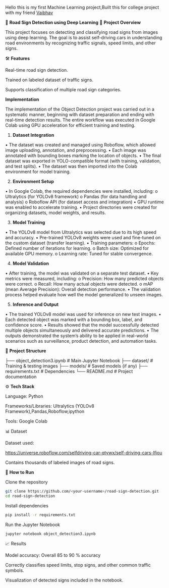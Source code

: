 Hello this is my first Machine Learning project,Built this for college project with my friend [Vaibhav](https://github.com/vaibhav410)

🚦 **Road Sign Detection using Deep Learning**
📌 **Project Overview**

This project focuses on detecting and classifying road signs from images using deep learning.
The goal is to assist self-driving cars in understanding road environments by recognizing traffic signals, speed limits, and other signs.

🛠️ **Features**

Real-time road sign detection.

Trained on labeled dataset of traffic signs.

Supports classification of multiple road sign categories.

**Implementation**

The implementation of the Object Detection project was carried out in a systematic manner, beginning with dataset preparation and ending with real-time detection results. The entire workflow was executed in Google Colab using GPU acceleration for efficient training and testing.

1. **Dataset Integration**

•	The dataset was created and managed using Roboflow, which allowed image uploading, annotation, and preprocessing.
•	Each image was annotated with bounding boxes marking the location of objects.
•	The final dataset was exported in YOLO-compatible format (with training, validation, and test splits).
•	The dataset was then imported into the Colab environment for model training.

2. **Environment Setup**
 
•	In Google Colab, the required dependencies were installed, including:
o	Ultralytics (for YOLOv8 framework)
o	Pandas (for data handling and analysis)
o	Roboflow API (for dataset access and integration)
•	GPU runtime was enabled to accelerate training.
•	Project directories were created for organizing datasets, model weights, and results.

3. **Model Training**
 
•	The YOLOv8 model from Ultralytics was selected due to its high speed and accuracy.
•	Pre-trained YOLOv8 weights were used and fine-tuned on the custom dataset (transfer learning).
•	Training parameters:
o	Epochs: Defined number of iterations for learning.
o	Batch size: Optimized for available GPU memory.
o	Learning rate: Tuned for stable convergence.

4. **Model Validation**
 
•	After training, the model was validated on a separate test dataset.
•	Key metrics were measured, including:
o	Precision: How many predicted objects were correct.
o	Recall: How many actual objects were detected.
o	mAP (mean Average Precision): Overall detection performance.
•	The validation process helped evaluate how well the model generalized to unseen images.

5. **Inference and Output**
 
•	The trained YOLOv8 model was used for inference on new test images.
•	Each detected object was marked with a bounding box, label, and confidence score.
•	Results showed that the model successfully detected multiple objects simultaneously and delivered accurate predictions.
•	The outputs demonstrated the system’s ability to be applied in real-world scenarios such as surveillance, product detection, and automation tasks.



📂 **Project Structure**

├── object_detection3.ipynb   # Main Jupyter Notebook
├── dataset/                  # Training & testing images
├── models/                   # Saved models (if any)
├── requirements.txt          # Dependencies
└── README.md                 # Project documentation

⚙️ **Tech Stack**

Language: Python

Frameworks/Libraries: Ultralytics (YOLOv8 Framework),Pandas,Roboflow,ipython

Tools: Google Colab

📊 Dataset

Dataset used:

https://universe.roboflow.com/selfdriving-car-qtywx/self-driving-cars-lfjou

Contains thousands of labeled images of road signs.

🚀 **How to Run**

Clone the repository
```bash
git clone https://github.com/<your-username>/road-sign-detection.git
cd road-sign-detection
```

Install dependencies
```bash
pip install -r requirements.txt
```

Run the Jupyter Notebook
```
jupyter notebook object_detection3.ipynb
```

📈 Results

Model accuracy: Overall 85 to 90 % accuracy 

Correctly classifies speed limits, stop signs, and other common traffic symbols.

Visualization of detected signs included in the notebook.

